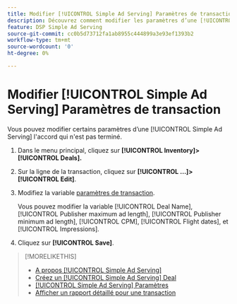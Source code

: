 ```yaml
---
title: Modifier [!UICONTROL Simple Ad Serving] Paramètres de transaction
description: Découvrez comment modifier les paramètres d’une [!UICONTROL Simple Ad Serving] accord.
feature: DSP Simple Ad Serving
source-git-commit: cc0b5d73712fa1ab8955c444899a3e93ef1393b2
workflow-type: tm+mt
source-wordcount: '0'
ht-degree: 0%

---
```


# Modifier [!UICONTROL Simple Ad Serving] Paramètres de transaction

Vous pouvez modifier certains paramètres d’une [!UICONTROL Simple Ad Serving] l&#39;accord qui n&#39;est pas terminé.

1. Dans le menu principal, cliquez sur **[!UICONTROL Inventory]> [!UICONTROL Deals].**

1. Sur la ligne de la transaction, cliquez sur  **[!UICONTROL ...]>[!UICONTROL Edit]**.

1. Modifiez la variable [paramètres de transaction](simple-deal-settings.md).

   Vous pouvez modifier la variable [!UICONTROL Deal Name], [!UICONTROL Publisher maximum ad length], [!UICONTROL Publisher minimum ad length], [!UICONTROL CPM], [!UICONTROL Flight dates], et [!UICONTROL Impressions].

1. Cliquez sur **[!UICONTROL Save]**.

>[!MORELIKETHIS]
>
>* [A propos [!UICONTROL Simple Ad Serving]](simple-deal-about.md)
>* [Créez un [!UICONTROL Simple Ad Serving] Deal](simple-deal-create.md)
>* [[!UICONTROL Simple Ad Serving] Paramètres](simple-deal-settings.md)
>* [Afficher un rapport détaillé pour une transaction](/help/dsp/inventory/deal-view-report.md)


<!-- add back when reimplemented:
>* [View Event-Tracking Pixels for a [!UICONTROL Simple Ad Serving] Deal](simple-deal-show-pixels.md)
-->
